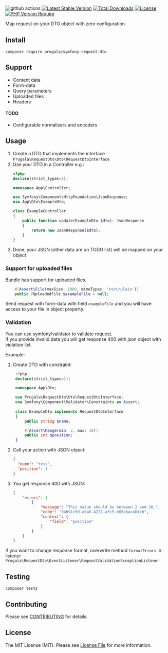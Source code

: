 # 

![github actions](https://github.com/prugala/symfony-request-dto/workflows/Tests/badge.svg)
[![Latest Stable Version](http://poser.pugx.org/prugala/symfony-request-dto/v)](https://packagist.org/packages/prugala/symfony-request-dto)
[![Total Downloads](http://poser.pugx.org/prugala/symfony-request-dto/downloads)](https://packagist.org/packages/prugala/symfony-request-dto)
[![License](http://poser.pugx.org/prugala/symfony-request-dto/license)](https://packagist.org/packages/prugala/symfony-request-dto)
[![PHP Version Require](http://poser.pugx.org/prugala/symfony-request-dto/require/php)](https://packagist.org/packages/prugala/symfony-request-dto)

Map request on your DTO object with zero configuration.
## Install

```shell
composer require prugala/symfony-request-dto
```

## Support

- Content data
- Form-data
- Query parameters 
- Uploaded files
- Headers

#### TODO
- Configurable normalizers and encoders

## Usage

1. Create a DTO that implements the interface `Prugala\RequestDto\Dto\RequestDtoInterface`
2. Use your DTO in a Controller e.g.:
    ```php 
    <?php
   declare(strict_types=1);
   
   namespace App\Controller;
   
   use Symfony\Component\HttpFoundation\JsonResponse;
   use App\Dto\ExampleDto;
   
   class ExampleController
   {
        public function update(ExampleDto $dto): JsonResponse
        {
            return new JsonResponse($dto);
        }
   }
    ```
5. Done, your JSON (other data are on TODO list) will be mapped on your object

### Support for uploaded files
Bundle has support for uploaded files.
```php
    #[Assert\File(maxSize: 1000, mimeTypes: 'text/plain')]
    public ?UploadedFile $exampleFile = null;
```

Send request with form-data with field `exampleFile` and you will have access to your file in object property.

### Validation
You can use symfony/validator to validate request.  
If you provide invalid data you will get response 400 with json object with violation list.  

Example:
1. Create DTO with constraint:
   ```php 
    <?php
    declare(strict_types=1);

    namespace App\Dto;

    use Prugala\RequestDto\Dto\RequestDtoInterface;
    use Symfony\Component\Validator\Constraints as Assert;
    
    class ExampleDto implements RequestDtoInterface
    {
        public string $name;

        #[Assert\Range(min: 2, max: 10)]
        public int $position;
    }
   ```
2. Call your action with JSON object:
    ```json
    {
      "name": "test",
      "position": 1 
   }
    ```
3. You get response 400 with JSON:
    ```json 
   {
        "errors": [
            {
                "message": "This value should be between 2 and 10.",
                "code": "04b91c99-a946-4221-afc5-e65ebac401eb",
                "context": {
                    "field": "position"
                }
            }
        ]
   }
    ```

If you want to change response format, overwrite method `formatErrors` in listener `Prugala\RequestDto\EventListener\RequestValidationExceptionListener`

## Testing

```shell
composer tests
```

## Contributing

Please see [CONTRIBUTING](.github/CONTRIBUTING.md) for details.

## License

The MIT License (MIT). Please see [License File](LICENSE.md) for more information.
